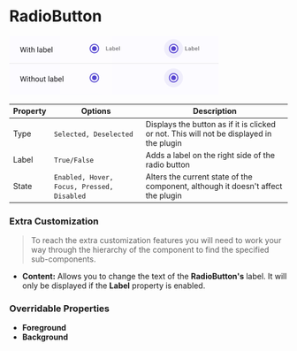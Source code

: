 # RadioButton

![radiobutton](.\images\radiobutton.png)

| Property | Options                                    | Description                                                  |
| -------- | ------------------------------------------ | ------------------------------------------------------------ |
| Type     | `Selected, Deselected`                     | Displays the button as if it is clicked or not. This will not be displayed in the plugin |
| Label    | `True/False`                               | Adds a label on the right side of the radio button           |
| State    | `Enabled, Hover, Focus, Pressed, Disabled` | Alters the current state of the component, although it doesn't affect the plugin |

### Extra Customization
> To reach the extra customization features you will need to work your way through the hierarchy of the component to find the specified sub-components.  

- **Content:** Allows you to change the text of the **RadioButton's** label. It will only be displayed if  the **Label** property is enabled.

### Overridable Properties

- **Foreground** 
- **Background** 